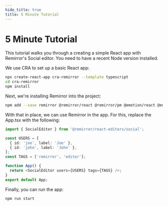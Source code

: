 ```yaml
---
hide_title: true
title: 5 Minute Tutorial
---
```


# 5 Minute Tutorial

This tutorial walks you through a creating a simple React app with Remirror's Social editor. You need to have a recent Node version installed.

We use CRA to set up a basic React app:

```bash type=installation
npx create-react-app cra-remirror --template typescript
cd cra-remirror
npm install
```

Next, we're installing Remirror into the project:

```bash
npm add --save remirror @remirror/react @remirror/pm @emotion/react @emotion/styled @remirror/react-editors
```

With that in place, we can use Remirror in the app. For this, replace the App.tsx with the following:

```typescript
import { SocialEditor } from '@remirror/react-editors/social';

const USERS = [
  { id: 'joe', label: 'Joe' },
  { id: 'john', label: 'John' },
];
const TAGS = ['remirror', 'editor'];

function App() {
  return <SocialEditor users={USERS} tags={TAGS} />;
}
export default App;
```

Finally, you can run the app:

```bash
npm run start
```
